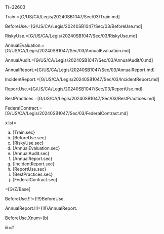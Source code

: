 Ti=22603

Train.=[G/US/CA/Legis/20240SB1047/Sec/03/Train.md]

BeforeUse.=[G/US/CA/Legis/20240SB1047/Sec/03/BeforeUse.md]

RiskyUse.=[G/US/CA/Legis/20240SB1047/Sec/03/RiskyUse.md]

AnnualEvaluation.=[G/US/CA/Legis/20240SB1047/Sec/03/AnnualEvaluation.md]

AnnualAudit.=[G/US/CA/Legis/20240SB1047/Sec/03/AnnualAudit/0.md]

AnnualReport.=[G/US/CA/Legis/20240SB1047/Sec/03/AnnualReport.md]

IncidentReport.=[G/US/CA/Legis/20240SB1047/Sec/03/IncidentReport.md]

ReportUse.=[G/US/CA/Legis/20240SB1047/Sec/03/ReportUse.md]

BestPractices.=[G/US/CA/Legis/20240SB1047/Sec/03/BestPractices.md]

FederalContract.=[G/US/CA/Legis/20240SB1047/Sec/03/FederalContract.md]

xlist=<ol type='a'><li>{Train.sec}</li><li>{BeforeUse.sec}</li><li>{RiskyUse.sec}</li><li>{AnnualEvaluation.sec}</li><li>{AnnualAudit.sec}</li><li>{AnnualReport.sec}</li><li>{IncidentReport.sec}</li><li>{ReportUse.sec}</li><li>{BestPractices.sec}</li><li>{FederalContract.sec}</li></ol>

=[G/Z/Base]

BeforeUse.!!!={!!!}BeforeUse.

AnnualReport.!!!={!!!}AnnualReport.

BeforeUse.Xnum=<a class='xref' href='{BeforeUse.!!!}Xnum'>(b)</a>

iii=#
